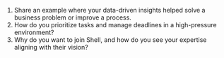 1.  Share an example where your data-driven insights helped solve a business problem or improve a process.
2.  How do you prioritize tasks and manage deadlines in a high-pressure environment?
3.  Why do you want to join Shell, and how do you see your expertise aligning with their vision?
